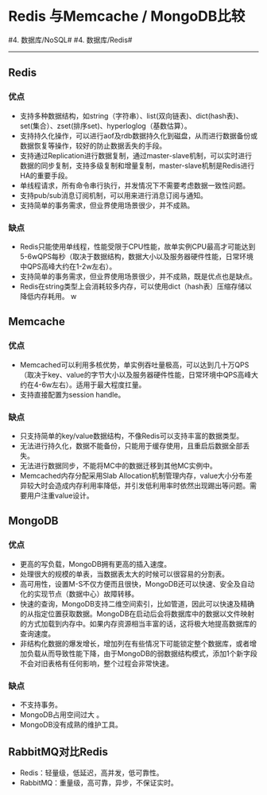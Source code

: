 # Redis 与Memcache / MongoDB比较
#4. 数据库/NoSQL# #4. 数据库/Redis#
- - - -
## Redis
### 优点
* 支持多种数据结构，如string（字符串）、list(双向链表)、dict(hash表)、set(集合）、zset(排序set)、hyperloglog（基数估算）。
* 支持持久化操作，可以进行aof及rdb数据持久化到磁盘，从而进行数据备份或数据恢复等操作，较好的防止数据丢失的手段。
* 支持通过Replication进行数据复制，通过master-slave机制，可以实时进行数据的同步复制，支持多级复制和增量复制，master-slave机制是Redis进行HA的重要手段。
* 单线程请求，所有命令串行执行，并发情况下不需要考虑数据一致性问题。
* 支持pub/sub消息订阅机制，可以用来进行消息订阅与通知。
* 支持简单的事务需求，但业界使用场景很少，并不成熟。
### 缺点
* Redis只能使用单线程，性能受限于CPU性能，故单实例CPU最高才可能达到5-6wQPS每秒（取决于数据结构，数据大小以及服务器硬件性能，日常环境中QPS高峰大约在1-2w左右）。
* 支持简单的事务需求，但业界使用场景很少，并不成熟，既是优点也是缺点。
* Redis在string类型上会消耗较多内存，可以使用dict（hash表）压缩存储以降低内存耗用。
w
##  Memcache
### 优点
* Memcached可以利用多核优势，单实例吞吐量极高，可以达到几十万QPS（取决于key、value的字节大小以及服务器硬件性能，日常环境中QPS高峰大约在4-6w左右）。适用于最大程度扛量。
* 支持直接配置为session handle。
### 缺点
* 只支持简单的key/value数据结构，不像Redis可以支持丰富的数据类型。
* 无法进行持久化，数据不能备份，只能用于缓存使用，且重启后数据全部丢失。
* 无法进行数据同步，不能将MC中的数据迁移到其他MC实例中。
* Memcached内存分配采用Slab Allocation机制管理内存，value大小分布差异较大时会造成内存利用率降低，并引发低利用率时依然出现踢出等问题。需要用户注重value设计。

## MongoDB
### 优点
* 更高的写负载，MongoDB拥有更高的插入速度。
* 处理很大的规模的单表，当数据表太大的时候可以很容易的分割表。
* 高可用性，设置M-S不仅方便而且很快，MongoDB还可以快速、安全及自动化的实现节点（数据中心）故障转移。
* 快速的查询，MongoDB支持二维空间索引，比如管道，因此可以快速及精确的从指定位置获取数据。MongoDB在启动后会将数据库中的数据以文件映射的方式加载到内存中。如果内存资源相当丰富的话，这将极大地提高数据库的查询速度。
* 非结构化数据的爆发增长，增加列在有些情况下可能锁定整个数据库，或者增加负载从而导致性能下降，由于MongoDB的弱数据结构模式，添加1个新字段不会对旧表格有任何影响，整个过程会非常快速。
### 缺点
* 不支持事务。
* MongoDB占用空间过大 。
* MongoDB没有成熟的维护工具。

## RabbitMQ对比Redis
* Redis：轻量级，低延迟，高并发，低可靠性。
* RabbitMQ：重量级，高可靠，异步，不保证实时。
